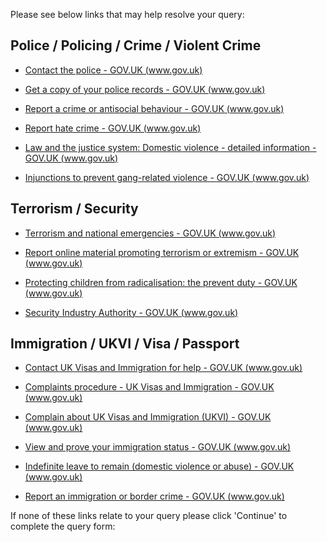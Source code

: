 Please see below links that may help resolve your query: 

## ​Police / Policing / Crime / Violent Crime

* [Contact the police - GOV.UK (www.gov.uk)](https://www.gov.uk/contact-police)

* [Get a copy of your police records - GOV.UK (www.gov.uk)](https://www.gov.uk/copy-of-police-records)

* [Report a crime or antisocial behaviour - GOV.UK (www.gov.uk)](https://www.gov.uk/report-crime-anti-social-behaviour)

* [Report hate crime - GOV.UK (www.gov.uk)](https://www.gov.uk/report-hate-crime)

* [Law and the justice system: Domestic violence - detailed information - GOV.UK (www.gov.uk)](https://www.gov.uk/topic/law-justice-system/domestic-violence)

* [Injunctions to prevent gang-related violence - GOV.UK (www.gov.uk)](https://www.gov.uk/guidance/injunctions-to-prevent-gang-related-violence)

## Terrorism / Security 

* [Terrorism and national emergencies - GOV.UK (www.gov.uk)](https://www.gov.uk/terrorism-national-emergency)

* [Report online material promoting terrorism or extremism - GOV.UK (www.gov.uk)](https://www.gov.uk/report-terrorism)

* [Protecting children from radicalisation: the prevent duty - GOV.UK (www.gov.uk)](https://www.gov.uk/government/publications/protecting-children-from-radicalisation-the-prevent-duty)
* [Security Industry Authority - GOV.UK (www.gov.uk)](https://www.gov.uk/government/organisations/security-industry-authority)

## Immigration / UKVI / Visa / Passport 

* [Contact UK Visas and Immigration for help - GOV.UK (www.gov.uk)](https://www.gov.uk/contact-ukvi-inside-outside-uk)

* [Complaints procedure - UK Visas and Immigration - GOV.UK (www.gov.uk)](https://www.gov.uk/government/organisations/uk-visas-and-immigration/about/complaints-procedure)

* [Complain about UK Visas and Immigration (UKVI) - GOV.UK (www.gov.uk)](https://www.gov.uk/complain-uk-visas-immigration)​

* [View and prove your immigration status - GOV.UK (www.gov.uk)](https://www.gov.uk/view-prove-immigration-status)

* [Indefinite leave to remain (domestic violence or abuse) - GOV.UK (www.gov.uk)](https://www.gov.uk/indefinite-leave-to-remain-domestic-violence-abuse)

* [Report an immigration or border crime - GOV.UK (www.gov.uk)](​https://www.gov.uk/report-immigration-crime)

If none of these links relate to your query please click 'Continue' to complete the query form:


